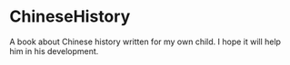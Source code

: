 # ChineseHistory
A book about Chinese history written for my own child. I hope it will help him in his development.
